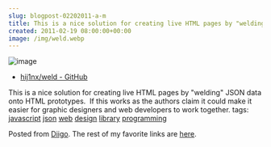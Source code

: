 ```yaml
---  
slug: blogpost-02202011-a-m
title: This is a nice solution for creating live HTML pages by "welding" JSON data
created: 2011-02-19 08:00:00+00:00
image: /img/weld.webp
---  
```

![image](/img/weld.webp)
 
  * [hij1nx/weld - GitHub](https://github.com/hij1nx/weld)


This is a nice solution for creating live HTML pages by "welding" JSON data onto HTML prototypes.  If this works as the authors claim it could make it easier for graphic designers and web developers to work together.
 tags:                      [javascript](http://www.diigo.com/user/eobrain/javascript)            [json](http://www.diigo.com/user/eobrain/json)            [web](http://www.diigo.com/user/eobrain/web)            [design](http://www.diigo.com/user/eobrain/design)            [library](http://www.diigo.com/user/eobrain/library)            [programming](http://www.diigo.com/user/eobrain/programming)


Posted from [Diigo](http://www.diigo.com). The rest of my favorite links are [here](http://www.diigo.com/user/eobrain).
